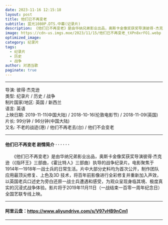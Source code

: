 ```yaml
---
date: 2023-11-16 12:15:18
layout: post
title: 他们已不再变老
subtitle: 蓝光1080P.DTS.中幕(记录片)
description: 《他们已不再变老》是由华纳兄弟影业出品，奥斯卡金像奖获奖导演彼得·杰克逊（《指环王》三部曲，《霍比特人》三部曲）执导的战争纪录片。电影聚焦于1914年—1918年一战士兵的日常生活。片中大部分史料均为首次公开，制作团队应用最顶尖修复、上色及3D 技术，将百年前影像进行全彩修复并重新加入声效...
image: https://cdn-us.imgs.moe/2023/11/15/他们已不再变老_tXPn8xrFO1.webp
optimized_image: 
category: 纪录片
tags: 
  - 纪录片
  - 历史
  - 战争
author: 对酒当歌
paginate: true
---
```


---

导演: 彼得·杰克逊  
类型: 纪录片 / 历史 / 战争  
制片国家/地区: 英国 / 新西兰  
语言: 英语  
上映日期: 2019-11-11(中国大陆) / 2018-10-16(伦敦电影节) / 2018-11-09(英国)  
片长: 99分钟 / 96分钟(中国大陆)  
又名: 不老的战迹(港) / 他们不再老去(台) / 他们不会变老  

---

#### 他们已不再变老 剧情简介 · · · · · ·

　　《他们已不再变老》是由华纳兄弟影业出品，奥斯卡金像奖获奖导演彼得·杰克逊（《指环王》三部曲，《霍比特人》三部曲）执导的战争纪录片。电影聚焦于1914年—1918年一战士兵的日常生活。片中大部分史料均为首次公开，制作团队应用最顶尖修复、上色及3D 技术，将百年前影像进行全彩修复并重新加入声效，以英国老兵口述史为旁白还原一战士兵遭遇和感受，为观众呈现身临其境、极度真实的沉浸式战争体验。影片将于2019年11月11日（一战结束一百零一周年纪念日）全国艺联专线上映。

---

#### 阿里云盘：<https://www.aliyundrive.com/s/V97vHB9nCm1>

---
